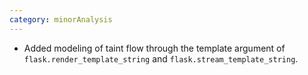 ```yaml
---
category: minorAnalysis
---
```

* Added modeling of taint flow through the template argument of `flask.render_template_string` and `flask.stream_template_string`.
